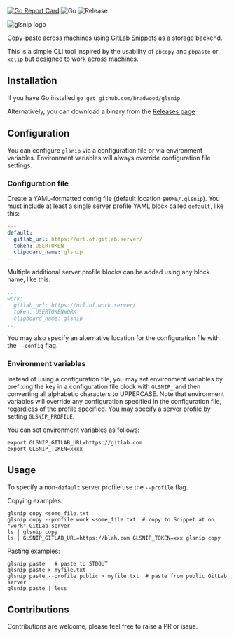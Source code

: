 [![Go Report Card](https://goreportcard.com/badge/github.com/bradwood/glsnip)](https://goreportcard.com/report/github.com/bradwood/glsnip)
![Go](https://github.com/bradwood/glsnip/workflows/Go/badge.svg)
![Release](https://github.com/bradwood/glsnip/workflows/Release/badge.svg)

![glsnip logo](.github/glsnip-logo.png?raw=true)

Copy-paste across machines using [GitLab
Snippets](https://docs.gitlab.com/ee/user/snippets.html) as a storage backend.

This is a simple CLI tool inspired by the usability of `pbcopy` and `pbpaste` or `xclip`
but designed to work across machines.

## Installation

If you have Go installed `go get github.com/bradwood/glsnip`.

Alternatively, you can download a binary from the [Releases
page](https://github.com/bradwood/glsnip/releases)

## Configuration

You can configure `glsnip` via a configuration file or via environment
variables. Environment variables will always override configuration file
settings.

### Configuration file

Create a YAML-formatted config file (default location `$HOME/.glsnip`). You must
include at least a single server profile YAML block called `default`, like this:

```yaml
---
default:
  gitlab_url: https://url.of.gitlab.server/
  token: USERTOKEN
  clipboard_name: glsnip
...
```

Multiple additional server profile blocks can be added using any block name,
like this:

```yaml
...
work:
  gitlab_url: https://url.of.work.server/
  token: USERTOKENWORK
  clipboard_name: glsnip
...
```

You may also specify an alternative location for the configuration file with the
`--config` flag.

### Environment variables

Instead of using a configuration file, you may set environment variables by
prefixing the key in a configuration file block with `GLSNIP_` and then converting
all alphabetic characters to UPPERCASE. Note that environment variables will
override any configuration specified in the configuration file, regardless of
the profile specified. You may specify a server profile by setting
`GLSNIP_PROFILE`.

You can set environment variables as follows:
```shell
export GLSNIP_GITLAB_URL=https://gitlab.com
export GLSNIP_TOKEN=xxxx
```

## Usage

To specify a non-`default` server profile use the `--profile` flag.

Copying examples:
```shell
glsnip copy <some_file.txt
glsnip copy --profile work <some_file.txt  # copy to Snippet at on "work" GitLab server
ls | glsnip copy
ls | GLSNIP_GITLAB_URL=https://blah.com GLSNIP_TOKEN=xxx glsnip copy
```

Pasting examples:
```shell
glsnip paste   # paste to STDOUT
glsnip paste > myfile.txt
glsnip paste --profile public > myfile.txt  # paste from public GitLab server
glsnip paste | less
```

## Contributions

Contributions are welcome, please feel free to raise a PR or issue.

